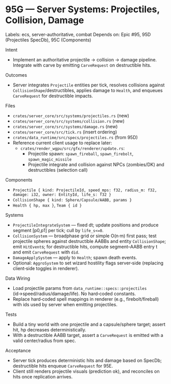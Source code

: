 # 95G — Server Systems: Projectiles, Collision, Damage

Labels: ecs, server-authoritative, combat
Depends on: Epic #95, 95D (Projectiles SpecDb), 95C (Components)

Intent
- Implement an authoritative projectile → collision → damage pipeline. Integrate with carve by emitting `CarveRequest` on destructible hits.

Outcomes
- Server integrates `Projectile` entities per tick, resolves collisions against `CollisionShape`/destructibles, applies damage to `Health`, and enqueues `CarveRequest` for destructible impacts.

Files
- `crates/server_core/src/systems/projectiles.rs` (new)
- `crates/server_core/src/systems/collision.rs` (new)
- `crates/server_core/src/systems/damage.rs` (new)
- `crates/server_core/src/tick.rs` (insert ordering)
- `crates/data_runtime/src/specs/projectiles.rs` (from 95D)
 - Reference current client usage to replace later:
   - `crates/render_wgpu/src/gfx/renderer/update.rs`:
     - Projectile spawn: `spawn_fireball`, `spawn_firebolt`, `spawn_magic_missile`
     - Projectile integrate and collision against NPCs (zombies/DK) and destructibles (selection call)

Components
- `Projectile { kind: ProjectileId, speed_mps: f32, radius_m: f32, damage: i32, owner: EntityId, life_s: f32 }`
- `CollisionShape { kind: Sphere/Capsule/AABB, params }`
- `Health { hp, max }`, `Team { id }`

Systems
- `ProjectileIntegrateSystem` — fixed dt; update positions and produce segment [p0,p1] per tick; cull by `life_s<=0`.
- `CollisionSystem` — broadphase grid or simple O(n·m) first pass; test projectile spheres against destructible AABBs and entity `CollisionShape`; emit `HitEvent`s; for destructible hits, compute segment–AABB entry t and emit `CarveRequest` with `did`.
- `DamageApplySystem` — apply to `Health`; spawn death events.
 - Optional: `AggroSystem` to set wizard hostility flags server‑side (replacing client‑side toggles in renderer).

Data Wiring
- Load projectile params from `data_runtime::specs::projectiles` (id→speed/radius/damage/life). No hard‑coded constants.
 - Replace hard‑coded spell mappings in renderer (e.g., firebolt/fireball) with ids used by server when emitting projectiles.

Tests
- Build a tiny world with one projectile and a capsule/sphere target; assert hit, hp decreases deterministically.
- With a destructible AABB target, assert a `CarveRequest` is emitted with a valid center/radius from spec.

Acceptance
- Server tick produces deterministic hits and damage based on SpecDb; destructible hits enqueue `CarveRequest` for 95E.
 - Client still renders projectile visuals (prediction ok), and reconciles on hits once replication arrives.
